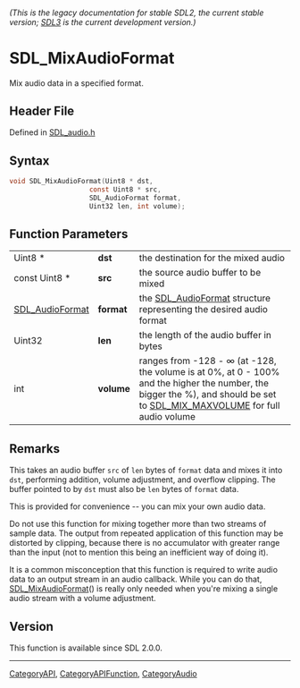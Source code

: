 ###### (This is the legacy documentation for stable SDL2, the current stable version; [SDL3](https://wiki.libsdl.org/SDL3/) is the current development version.)
# SDL_MixAudioFormat

Mix audio data in a specified format.

## Header File

Defined in [SDL_audio.h](https://github.com/libsdl-org/SDL/blob/SDL2/include/SDL_audio.h)

## Syntax

```c
void SDL_MixAudioFormat(Uint8 * dst,
                    const Uint8 * src,
                    SDL_AudioFormat format,
                    Uint32 len, int volume);
```

## Function Parameters

|                                    |            |                                                                                                                                                                                                   |
| ---------------------------------- | ---------- | ------------------------------------------------------------------------------------------------------------------------------------------------------------------------------------------------- |
| Uint8 *                            | **dst**    | the destination for the mixed audio                                                                                                                                                               |
| const Uint8 *                      | **src**    | the source audio buffer to be mixed                                                                                                                                                               |
| [SDL_AudioFormat](SDL_AudioFormat) | **format** | the [SDL_AudioFormat](SDL_AudioFormat) structure representing the desired audio format                                                                                                            |
| Uint32                             | **len**    | the length of the audio buffer in bytes                                                                                                                                                           |
| int                                | **volume** | ranges from -128 - ∞ (at -128, the volume is at 0%, at 0 - 100% and the higher the number, the bigger the %), and should be set to [SDL_MIX_MAXVOLUME](SDL_MIX_MAXVOLUME) for full audio volume |

## Remarks

This takes an audio buffer `src` of `len` bytes of `format` data and mixes
it into `dst`, performing addition, volume adjustment, and overflow
clipping. The buffer pointed to by `dst` must also be `len` bytes of
`format` data.

This is provided for convenience -- you can mix your own audio data.

Do not use this function for mixing together more than two streams of
sample data. The output from repeated application of this function may be
distorted by clipping, because there is no accumulator with greater range
than the input (not to mention this being an inefficient way of doing it).

It is a common misconception that this function is required to write audio
data to an output stream in an audio callback. While you can do that,
[SDL_MixAudioFormat](SDL_MixAudioFormat)() is really only needed when
you're mixing a single audio stream with a volume adjustment.

## Version

This function is available since SDL 2.0.0.

----
[CategoryAPI](CategoryAPI), [CategoryAPIFunction](CategoryAPIFunction), [CategoryAudio](CategoryAudio)

